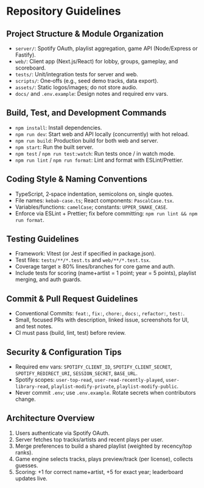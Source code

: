 # Repository Guidelines

## Project Structure & Module Organization
- `server/`: Spotify OAuth, playlist aggregation, game API (Node/Express or Fastify).
- `web/`: Client app (Next.js/React) for lobby, groups, gameplay, and scoreboard.
- `tests/`: Unit/integration tests for server and web.
- `scripts/`: One‑offs (e.g., seed demo tracks, data export).
- `assets/`: Static logos/images; do not store audio.
- `docs/` and `.env.example`: Design notes and required env vars.

## Build, Test, and Development Commands
- `npm install`: Install dependencies.
- `npm run dev`: Start web and API locally (concurrently) with hot reload.
- `npm run build`: Production build for both web and server.
- `npm start`: Run the built server.
- `npm test` / `npm run test:watch`: Run tests once / in watch mode.
- `npm run lint` / `npm run format`: Lint and format with ESLint/Prettier.

## Coding Style & Naming Conventions
- TypeScript, 2‑space indentation, semicolons on, single quotes.
- File names: `kebab-case.ts`; React components: `PascalCase.tsx`.
- Variables/functions: `camelCase`; constants: `UPPER_SNAKE_CASE`.
- Enforce via ESLint + Prettier; fix before committing: `npm run lint && npm run format`.

## Testing Guidelines
- Framework: Vitest (or Jest if specified in package.json).
- Test files: `tests/**/*.test.ts` and `web/**/*.test.tsx`.
- Coverage target ≥ 80% lines/branches for core game and auth.
- Include tests for scoring (name+artist = 1 point; year = 5 points), playlist merging, and auth guards.

## Commit & Pull Request Guidelines
- Conventional Commits: `feat:`, `fix:`, `chore:`, `docs:`, `refactor:`, `test:`.
- Small, focused PRs with description, linked issue, screenshots for UI, and test notes.
- CI must pass (build, lint, test) before review.

## Security & Configuration Tips
- Required env vars: `SPOTIFY_CLIENT_ID`, `SPOTIFY_CLIENT_SECRET`, `SPOTIFY_REDIRECT_URI`, `SESSION_SECRET`, `BASE_URL`.
- Spotify scopes: `user-top-read`, `user-read-recently-played`, `user-library-read`, `playlist-modify-private`, `playlist-modify-public`.
- Never commit `.env`; use `.env.example`. Rotate secrets when contributors change.

## Architecture Overview
1. Users authenticate via Spotify OAuth.
2. Server fetches top tracks/artists and recent plays per user.
3. Merge preferences to build a shared playlist (weighted by recency/top ranks).
4. Game engine selects tracks, plays preview/track (per license), collects guesses.
5. Scoring: +1 for correct name+artist, +5 for exact year; leaderboard updates live.
